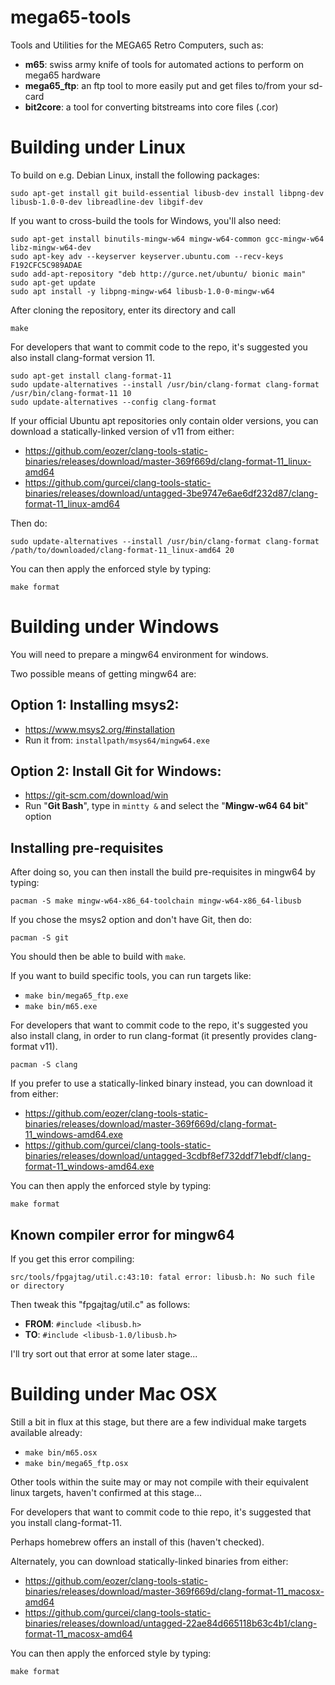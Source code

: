 # mega65-tools

Tools and Utilities for the MEGA65 Retro Computers, such as:

- **m65**: swiss army knife of tools for automated actions to perform on mega65 hardware
- **mega65_ftp**: an ftp tool to more easily put and get files to/from your sd-card
- **bit2core**: a tool for converting bitstreams into core files (.cor)

# Building under Linux

To build on e.g. Debian Linux, install the following packages:

```
sudo apt-get install git build-essential libusb-dev install libpng-dev libusb-1.0-0-dev libreadline-dev libgif-dev
```

If you want to cross-build the tools for Windows, you'll also need:

```
sudo apt-get install binutils-mingw-w64 mingw-w64-common gcc-mingw-w64 libz-mingw-w64-dev
sudo apt-key adv --keyserver keyserver.ubuntu.com --recv-keys F192CFC5C989ADAE
sudo add-apt-repository "deb http://gurce.net/ubuntu/ bionic main"
sudo apt-get update
sudo apt install -y libpng-mingw-w64 libusb-1.0-0-mingw-w64
```

After cloning the repository, enter its directory and call

```
make
```

For developers that want to commit code to the repo, it's suggested you also install clang-format version 11.

```
sudo apt-get install clang-format-11
sudo update-alternatives --install /usr/bin/clang-format clang-format /usr/bin/clang-format-11 10
sudo update-alternatives --config clang-format
```

If your official Ubuntu apt repositories only contain older versions, you can download a statically-linked version of v11 from either:

- https://github.com/eozer/clang-tools-static-binaries/releases/download/master-369f669d/clang-format-11_linux-amd64
- https://github.com/gurcei/clang-tools-static-binaries/releases/download/untagged-3be9747e6ae6df232d87/clang-format-11_linux-amd64

Then do:
```
sudo update-alternatives --install /usr/bin/clang-format clang-format /path/to/downloaded/clang-format-11_linux-amd64 20
```

You can then apply the enforced style by typing:

```
make format
```

# Building under Windows

You will need to prepare a mingw64 environment for windows.

Two possible means of getting mingw64 are:

## Option 1: Installing msys2:
- https://www.msys2.org/#installation
- Run it from: `installpath/msys64/mingw64.exe`

## Option 2: Install Git for Windows:
- https://git-scm.com/download/win
- Run "**Git Bash**", type in `mintty &` and select the "**Mingw-w64 64 bit**" option


## Installing pre-requisites

After doing so, you can then install the build pre-requisites in mingw64 by typing:

`pacman -S make mingw-w64-x86_64-toolchain mingw-w64-x86_64-libusb`

If you chose the msys2 option and don't have Git, then do:

`pacman -S git`

You should then be able to build with `make`.

If you want to build specific tools, you can run targets like:
- `make bin/mega65_ftp.exe`
- `make bin/m65.exe`

For developers that want to commit code to the repo, it's suggested you also install clang, in order to run clang-format (it presently provides clang-format v11).

```
pacman -S clang
```

If you prefer to use a statically-linked binary instead, you can download it from either:

- https://github.com/eozer/clang-tools-static-binaries/releases/download/master-369f669d/clang-format-11_windows-amd64.exe
- https://github.com/gurcei/clang-tools-static-binaries/releases/download/untagged-3cdbf8ef732ddf71ebdf/clang-format-11_windows-amd64.exe

You can then apply the enforced style by typing:

```
make format
```

## Known compiler error for mingw64

If you get this error compiling:

```
src/tools/fpgajtag/util.c:43:10: fatal error: libusb.h: No such file or directory
```

Then tweak this "fpgajtag/util.c" as follows:

* __FROM__: `#include <libusb.h>`
* __TO__: `#include <libusb-1.0/libusb.h>`

I'll try sort out that error at some later stage...


# Building under Mac OSX

Still a bit in flux at this stage, but there are a few individual make targets available already:

- `make bin/m65.osx`
- `make bin/mega65_ftp.osx`

Other tools within the suite may or may not compile with their equivalent linux targets, haven't confirmed at this stage...

For developers that want to commit code to thie repo, it's suggested that you install clang-format-11.

Perhaps homebrew offers an install of this (haven't checked).

Alternately, you can download statically-linked binaries from either:

- https://github.com/eozer/clang-tools-static-binaries/releases/download/master-369f669d/clang-format-11_macosx-amd64
- https://github.com/gurcei/clang-tools-static-binaries/releases/download/untagged-22ae84d665118b63c4b1/clang-format-11_macosx-amd64

You can then apply the enforced style by typing:

```
make format
```
